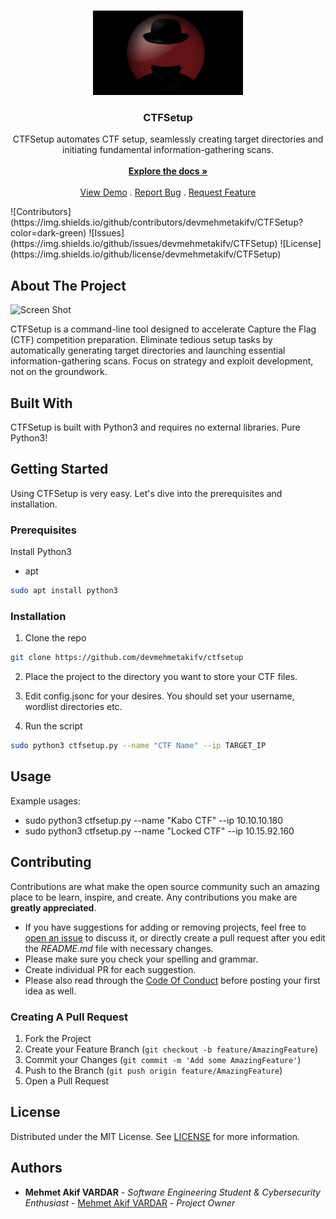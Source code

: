 <br/>
<p align="center">
  <a href="https://github.com/devmehmetakifv/CTFSetup">
    <img src="ctfsetup.png" alt="Logo" width="240" height="135">
  </a>

  <h3 align="center">CTFSetup</h3>

  <p align="center">
    CTFSetup automates CTF setup, seamlessly creating target directories and initiating fundamental information-gathering scans.
    <br/>
    <br/>
    <a href="https://github.com/devmehmetakifv/CTFSetup"><strong>Explore the docs »</strong></a>
    <br/>
    <br/>
    <a href="https://github.com/devmehmetakifv/CTFSetup">View Demo</a>
    .
    <a href="https://github.com/devmehmetakifv/CTFSetup/issues">Report Bug</a>
    .
    <a href="https://github.com/devmehmetakifv/CTFSetup/issues">Request Feature</a>
  </p>
  ![Contributors](https://img.shields.io/github/contributors/devmehmetakifv/CTFSetup?color=dark-green) ![Issues](https://img.shields.io/github/issues/devmehmetakifv/CTFSetup) ![License](https://img.shields.io/github/license/devmehmetakifv/CTFSetup) 
</p>

## About The Project

![Screen Shot](https://imgur.com/a/ZkjJlLJ)

CTFSetup is a command-line tool designed to accelerate Capture the Flag (CTF) competition preparation. Eliminate tedious setup tasks by automatically generating target directories and launching essential information-gathering scans. Focus on strategy and exploit development, not on the groundwork.

## Built With

CTFSetup is built with Python3 and requires no external libraries. Pure Python3!

## Getting Started

Using CTFSetup is very easy. Let's dive into the prerequisites and installation.

### Prerequisites

Install Python3

* apt

```sh
sudo apt install python3
```

### Installation

1. Clone the repo

```sh
git clone https://github.com/devmehmetakifv/ctfsetup
```

2. Place the project to the directory you want to store your CTF files.

3. Edit config.jsonc for your desires. You should set your username, wordlist directories etc.

4. Run the script
```sh
sudo python3 ctfsetup.py --name "CTF Name" --ip TARGET_IP
```

## Usage

Example usages:
* sudo python3 ctfsetup.py --name "Kabo CTF" --ip 10.10.10.180
* sudo python3 ctfsetup.py --name "Locked CTF" --ip 10.15.92.160

## Contributing

Contributions are what make the open source community such an amazing place to be learn, inspire, and create. Any contributions you make are **greatly appreciated**.
* If you have suggestions for adding or removing projects, feel free to [open an issue](https://github.com/devmehmetakifv/CTFSetup/issues/new) to discuss it, or directly create a pull request after you edit the *README.md* file with necessary changes.
* Please make sure you check your spelling and grammar.
* Create individual PR for each suggestion.
* Please also read through the [Code Of Conduct](https://github.com/devmehmetakifv/CTFSetup/blob/main/CODE_OF_CONDUCT.md) before posting your first idea as well.

### Creating A Pull Request

1. Fork the Project
2. Create your Feature Branch (`git checkout -b feature/AmazingFeature`)
3. Commit your Changes (`git commit -m 'Add some AmazingFeature'`)
4. Push to the Branch (`git push origin feature/AmazingFeature`)
5. Open a Pull Request

## License

Distributed under the MIT License. See [LICENSE](https://github.com/devmehmetakifv/CTFSetup/blob/main/LICENSE.md) for more information.

## Authors

* **Mehmet Akif VARDAR** - *Software Engineering Student & Cybersecurity Enthusiast* - [Mehmet Akif VARDAR](https://github.com/devmehmetakifv/) - *Project Owner*
